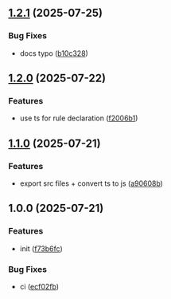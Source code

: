 ## [1.2.1](https://github.com/rodbe-io/eslint-config/compare/v1.2.0...v1.2.1) (2025-07-25)

### Bug Fixes

* docs typo ([b10c328](https://github.com/rodbe-io/eslint-config/commit/b10c3285da9404d8ca1f89fbec2c7790baea5757))

## [1.2.0](https://github.com/rodbe-io/eslint-config/compare/v1.1.0...v1.2.0) (2025-07-22)


### Features

* use ts for rule declaration ([f2006b1](https://github.com/rodbe-io/eslint-config/commit/f2006b110cde8c796c6b02e241c5a15fd3ab7561))

## [1.1.0](https://github.com/rodbe-io/eslint-config/compare/v1.0.0...v1.1.0) (2025-07-21)


### Features

* export src files + convert ts to js ([a90608b](https://github.com/rodbe-io/eslint-config/commit/a90608be0890f512b3d2cc8b93598b2e3f511daf))

## 1.0.0 (2025-07-21)


### Features

* init ([f73b6fc](https://github.com/rodbe-io/eslint-config/commit/f73b6fcf4d2fff4004ffd255834238b8bdf98085))


### Bug Fixes

* ci ([ecf02fb](https://github.com/rodbe-io/eslint-config/commit/ecf02fb69f2985bb479d11105dd4f8cdfd399a09))
